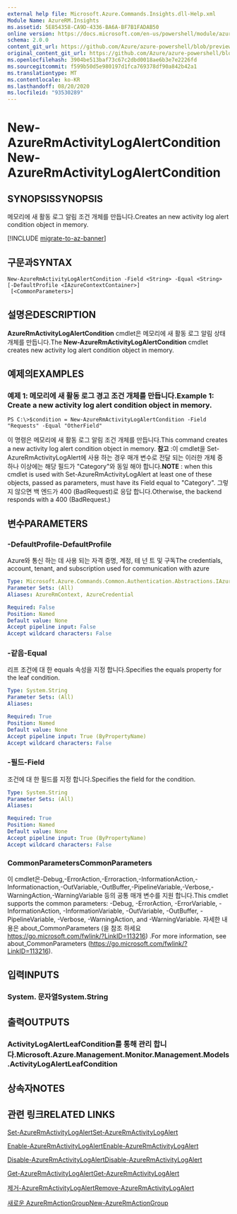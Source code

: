 ```yaml
---
external help file: Microsoft.Azure.Commands.Insights.dll-Help.xml
Module Name: AzureRM.Insights
ms.assetid: 5E854358-CA9D-4336-BA6A-BF7B1FADAB50
online version: https://docs.microsoft.com/en-us/powershell/module/azurerm.insights/new-azurermactivitylogalertcondition
schema: 2.0.0
content_git_url: https://github.com/Azure/azure-powershell/blob/preview/src/ResourceManager/Insights/Commands.Insights/help/New-AzureRmActivityLogAlertCondition.md
original_content_git_url: https://github.com/Azure/azure-powershell/blob/preview/src/ResourceManager/Insights/Commands.Insights/help/New-AzureRmActivityLogAlertCondition.md
ms.openlocfilehash: 3904be513baf73c67c2dbd0018ae6b3e7e2226fd
ms.sourcegitcommit: f599b50d5e980197d1fca769378df90a842b42a1
ms.translationtype: MT
ms.contentlocale: ko-KR
ms.lasthandoff: 08/20/2020
ms.locfileid: "93530289"
---
```

# <span data-ttu-id="ef6d1-101">New-AzureRmActivityLogAlertCondition</span><span class="sxs-lookup"><span data-stu-id="ef6d1-101">New-AzureRmActivityLogAlertCondition</span></span>

## <span data-ttu-id="ef6d1-102">SYNOPSIS</span><span class="sxs-lookup"><span data-stu-id="ef6d1-102">SYNOPSIS</span></span>
<span data-ttu-id="ef6d1-103">메모리에 새 활동 로그 알림 조건 개체를 만듭니다.</span><span class="sxs-lookup"><span data-stu-id="ef6d1-103">Creates an new activity log alert condition object in memory.</span></span>

[!INCLUDE [migrate-to-az-banner](../../includes/migrate-to-az-banner.md)]

## <span data-ttu-id="ef6d1-104">구문과</span><span class="sxs-lookup"><span data-stu-id="ef6d1-104">SYNTAX</span></span>

```
New-AzureRmActivityLogAlertCondition -Field <String> -Equal <String> [-DefaultProfile <IAzureContextContainer>]
 [<CommonParameters>]
```

## <span data-ttu-id="ef6d1-105">설명은</span><span class="sxs-lookup"><span data-stu-id="ef6d1-105">DESCRIPTION</span></span>
<span data-ttu-id="ef6d1-106">**AzureRmActivityLogAlertCondition** cmdlet은 메모리에 새 활동 로그 알림 상태 개체를 만듭니다.</span><span class="sxs-lookup"><span data-stu-id="ef6d1-106">The **New-AzureRmActivityLogAlertCondition** cmdlet creates new activity log alert condition object in memory.</span></span>

## <span data-ttu-id="ef6d1-107">예제의</span><span class="sxs-lookup"><span data-stu-id="ef6d1-107">EXAMPLES</span></span>

### <span data-ttu-id="ef6d1-108">예제 1: 메모리에 새 활동 로그 경고 조건 개체를 만듭니다.</span><span class="sxs-lookup"><span data-stu-id="ef6d1-108">Example 1: Create a new activity log alert condition object in memory.</span></span>
```
PS C:\>$condition = New-AzureRmActivityLogAlertCondition -Field "Requests" -Equal "OtherField"
```

<span data-ttu-id="ef6d1-109">이 명령은 메모리에 새 활동 로그 알림 조건 개체를 만듭니다.</span><span class="sxs-lookup"><span data-stu-id="ef6d1-109">This command creates a new activity log alert condition object in memory.</span></span>
<span data-ttu-id="ef6d1-110">**참고** :이 cmdlet을 Set-AzureRmActivityLogAlert에 사용 하는 경우 매개 변수로 전달 되는 이러한 개체 중 하나 이상에는 해당 필드가 "Category"와 동일 해야 합니다.</span><span class="sxs-lookup"><span data-stu-id="ef6d1-110">**NOTE** : when this cmdlet is used with Set-AzureRmActivityLogAlert at least one of these objects, passed as parameters, must have its Field equal to "Category".</span></span> <span data-ttu-id="ef6d1-111">그렇지 않으면 백 엔드가 400 (BadRequest)로 응답 합니다.</span><span class="sxs-lookup"><span data-stu-id="ef6d1-111">Otherwise, the backend responds with a 400 (BadRequest.)</span></span>

## <span data-ttu-id="ef6d1-112">변수</span><span class="sxs-lookup"><span data-stu-id="ef6d1-112">PARAMETERS</span></span>

### <span data-ttu-id="ef6d1-113">-DefaultProfile</span><span class="sxs-lookup"><span data-stu-id="ef6d1-113">-DefaultProfile</span></span>
<span data-ttu-id="ef6d1-114">Azure와 통신 하는 데 사용 되는 자격 증명, 계정, 테 넌 트 및 구독</span><span class="sxs-lookup"><span data-stu-id="ef6d1-114">The credentials, account, tenant, and subscription used for communication with azure</span></span>

```yaml
Type: Microsoft.Azure.Commands.Common.Authentication.Abstractions.IAzureContextContainer
Parameter Sets: (All)
Aliases: AzureRmContext, AzureCredential

Required: False
Position: Named
Default value: None
Accept pipeline input: False
Accept wildcard characters: False
```

### <span data-ttu-id="ef6d1-115">-같음</span><span class="sxs-lookup"><span data-stu-id="ef6d1-115">-Equal</span></span>
<span data-ttu-id="ef6d1-116">리프 조건에 대 한 equals 속성을 지정 합니다.</span><span class="sxs-lookup"><span data-stu-id="ef6d1-116">Specifies the equals property for the leaf condition.</span></span>

```yaml
Type: System.String
Parameter Sets: (All)
Aliases:

Required: True
Position: Named
Default value: None
Accept pipeline input: True (ByPropertyName)
Accept wildcard characters: False
```

### <span data-ttu-id="ef6d1-117">-필드</span><span class="sxs-lookup"><span data-stu-id="ef6d1-117">-Field</span></span>
<span data-ttu-id="ef6d1-118">조건에 대 한 필드를 지정 합니다.</span><span class="sxs-lookup"><span data-stu-id="ef6d1-118">Specifies the field for the condition.</span></span>

```yaml
Type: System.String
Parameter Sets: (All)
Aliases:

Required: True
Position: Named
Default value: None
Accept pipeline input: True (ByPropertyName)
Accept wildcard characters: False
```

### <span data-ttu-id="ef6d1-119">CommonParameters</span><span class="sxs-lookup"><span data-stu-id="ef6d1-119">CommonParameters</span></span>
<span data-ttu-id="ef6d1-120">이 cmdlet은-Debug,-ErrorAction,-Erroraction,-InformationAction,-Informationaction,-OutVariable,-OutBuffer,-PipelineVariable,-Verbose,-WarningAction,-WarningVariable 등의 공통 매개 변수를 지원 합니다.</span><span class="sxs-lookup"><span data-stu-id="ef6d1-120">This cmdlet supports the common parameters: -Debug, -ErrorAction, -ErrorVariable, -InformationAction, -InformationVariable, -OutVariable, -OutBuffer, -PipelineVariable, -Verbose, -WarningAction, and -WarningVariable.</span></span> <span data-ttu-id="ef6d1-121">자세한 내용은 about_CommonParameters (을 참조 하세요 https://go.microsoft.com/fwlink/?LinkID=113216) .</span><span class="sxs-lookup"><span data-stu-id="ef6d1-121">For more information, see about_CommonParameters (https://go.microsoft.com/fwlink/?LinkID=113216).</span></span>

## <span data-ttu-id="ef6d1-122">입력</span><span class="sxs-lookup"><span data-stu-id="ef6d1-122">INPUTS</span></span>

### <span data-ttu-id="ef6d1-123">System. 문자열</span><span class="sxs-lookup"><span data-stu-id="ef6d1-123">System.String</span></span>

## <span data-ttu-id="ef6d1-124">출력</span><span class="sxs-lookup"><span data-stu-id="ef6d1-124">OUTPUTS</span></span>

### <span data-ttu-id="ef6d1-125">ActivityLogAlertLeafCondition를 통해 관리 합니다.</span><span class="sxs-lookup"><span data-stu-id="ef6d1-125">Microsoft.Azure.Management.Monitor.Management.Models.ActivityLogAlertLeafCondition</span></span>

## <span data-ttu-id="ef6d1-126">상속자</span><span class="sxs-lookup"><span data-stu-id="ef6d1-126">NOTES</span></span>

## <span data-ttu-id="ef6d1-127">관련 링크</span><span class="sxs-lookup"><span data-stu-id="ef6d1-127">RELATED LINKS</span></span>

[<span data-ttu-id="ef6d1-128">Set-AzureRmActivityLogAlert</span><span class="sxs-lookup"><span data-stu-id="ef6d1-128">Set-AzureRmActivityLogAlert</span></span>](./Set-AzureRmActivityLogAlert.md)

[<span data-ttu-id="ef6d1-129">Enable-AzureRmActivityLogAlert</span><span class="sxs-lookup"><span data-stu-id="ef6d1-129">Enable-AzureRmActivityLogAlert</span></span>](./Enable-AzureRmActivityLogAlert.md)

[<span data-ttu-id="ef6d1-130">Disable-AzureRmActivityLogAlert</span><span class="sxs-lookup"><span data-stu-id="ef6d1-130">Disable-AzureRmActivityLogAlert</span></span>](./Disable-AzureRmActivityLogAlert.md)

[<span data-ttu-id="ef6d1-131">Get-AzureRmActivityLogAlert</span><span class="sxs-lookup"><span data-stu-id="ef6d1-131">Get-AzureRmActivityLogAlert</span></span>](./Get-AzureRmActivityLogAlert.md)

[<span data-ttu-id="ef6d1-132">제거-AzureRmActivityLogAlert</span><span class="sxs-lookup"><span data-stu-id="ef6d1-132">Remove-AzureRmActivityLogAlert</span></span>](./Remove-AzureRmActivityLogAlert.md)

[<span data-ttu-id="ef6d1-133">새로운 AzureRmActionGroup</span><span class="sxs-lookup"><span data-stu-id="ef6d1-133">New-AzureRmActionGroup</span></span>](./Get-AzureRmActionGroup.md)
